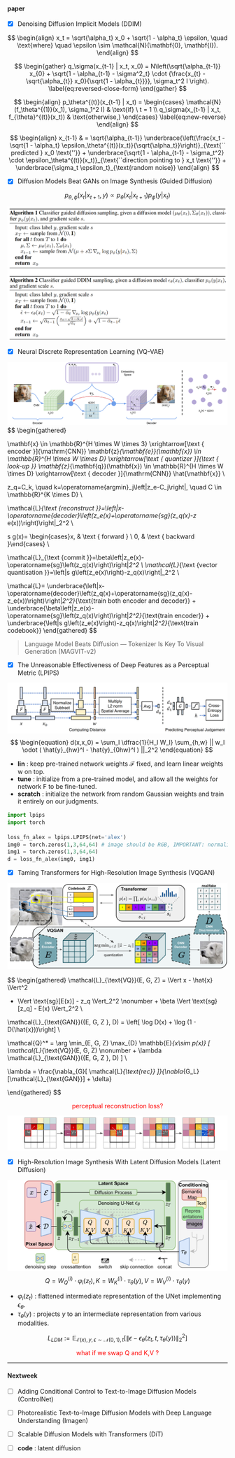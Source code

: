 #### paper

- [x] Denoising Diffusion Implicit Models (DDIM)

$$
\begin{align}
    x_t = \sqrt{\alpha_t} x_0 + \sqrt{1 - \alpha_t} \epsilon, \quad \text{where} \quad \epsilon \sim \mathcal{N}(\mathbf{0}, \mathbf{I}).
\end{align}
$$

$$
\begin{gather} 
   q_\sigma(x_{t-1} | x_t, x_0) = N\left(\sqrt{\alpha_{t-1}} x_{0} + \sqrt{1 - \alpha_{t-1} - \sigma^2_t} \cdot {\frac{x_{t}  - \sqrt{\alpha_{t}} x_0}{\sqrt{1 - \alpha_{t}}}}, \sigma_t^2 I \right). \label{eq:reversed-close-form}
\end{gather}
$$

$$
\begin{align}
    p_\theta^{(t)}(x_{t-1} | x_t) = \begin{cases}
    \mathcal{N}(f_\theta^{(1)}(x_1), \sigma_1^2 I)  & \text{if} \ t = 1 \\
    q_\sigma(x_{t-1} | x_t, f_{\theta}^{(t)}(x_t)) & \text{otherwise,}
    \end{cases} \label{eq:new-reverse}
\end{align}
$$

$$
\begin{align}
    x_{t-1} & = \sqrt{\alpha_{t-1}} \underbrace{\left(\frac{x_t - \sqrt{1 - \alpha_t} \epsilon_\theta^{(t)}(x_t)}{\sqrt{\alpha_t}}\right)}_{\text{`` predicted } x_0 \text{''}} + \underbrace{\sqrt{1 - \alpha_{t-1} - \sigma_t^2} \cdot \epsilon_\theta^{(t)}(x_t)}_{\text{``direction pointing to } x_t \text{''}} + \underbrace{\sigma_t \epsilon_t}_{\text{random noise}} 
\end{align}
$$

- [x] Diffusion Models Beat GANs on Image Synthesis (Guided Diffusion)

$$
p_{\theta,\phi}(x_t|x_{t+1},y)\propto p_{\theta}(x_t|x_{t+1})p_{\phi}(y|x_t)
$$

![image-20241207225629159](img/image-20241207225629159.png)

- [x] Neural Discrete Representation Learning (VQ-VAE)

![image-20241209200709033](img/image-20241209200709033.png)
$$
\begin{gathered}

\mathbf{x} \in \mathbb{R}^{H \times W \times 3} \xrightarrow[\text { encoder }]{\mathrm{CNN}} \mathbf{z}_{\mathbf{e}}(\mathbf{x}) \in \mathbb{R}^{H \times W \times D} \xrightarrow[\text { quantizer }]{\text { look-up }} \mathbf{z}_{\mathbf{q}}(\mathbf{x}) \in \mathbb{R}^{H \times W \times D} \xrightarrow[\text { decoder }]{\mathrm{CNN}} \hat{\mathbf{x}} \\

z_q=C_k, \quad k=\operatorname{argmin}_j\left\|z_e-C_j\right\|, \quad C \in \mathbb{R}^{K \times D} \\

\mathcal{L}_{\text {reconstruct }}=\left\|x-\operatorname{decoder}\left(z_e(x)+\operatorname{sg}(z_q(x)-z_ e(x))\right)\right\|_2^2 \\

s g(x)= \begin{cases}x, & \text { forward } \\ 0, & \text { backward }\end{cases} \\

\mathcal{L}_{\text {commit }}=\beta\left\|z_e(x)-\operatorname{sg}\left(z_q(x)\right)\right\|_2^2 \\ \mathcal{L}_{\text {vector quantisation }}=\left\|s g\left(z_e(x)\right)-z_q(x)\right\|_2^2 \\

\mathcal{L}=
\underbrace{\left\|x-\operatorname{decoder}\left(z_q(x)+\operatorname{sg}(z_q(x)-z_e(x))\right)\right\|_2^2}_{\text{train both encoder and decoder}} 
+
\underbrace{\beta\left\|z_e(x)-\operatorname{sg}\left(z_q(x)\right)\right\|_2^2}_{\text{train encoder}} 
+
\underbrace{\left\|s g\left(z_e(x)\right)-z_q(x)\right\|_2^2}_{\text{train codebook}} 
\end{gathered}
$$

> Language Model Beats Diffusion  — Tokenizer Is Key To Visual Generation (MAGVIT-v2)

- [x] The Unreasonable Effectiveness of Deep Features as a Perceptual Metric (LPIPS)

![image-20241209172528601](img/image-20241209172528601.png)
$$
\begin{equation}
d(x,x_0) = \sum_l \dfrac{1}{H_l W_l} \sum_{h,w} || w_l \odot ( \hat{y}_{hw}^l - \hat{y}_{0hw}^l ) ||_2^2
\end{equation}
$$

- **lin** : keep pre-trained network weights $\mathcal{F}$ fixed, and learn linear weights w on top.
- **tune** : initialize from a pre-trained model, and allow all the weights for network F to be fine-tuned.
- **scratch** : initialize the network from random Gaussian weights and train it entirely on our judgments.

```python
import lpips
import torch

loss_fn_alex = lpips.LPIPS(net='alex')
img0 = torch.zeros(1,3,64,64) # image should be RGB, IMPORTANT: normalized to [-1,1]
img1 = torch.zeros(1,3,64,64)
d = loss_fn_alex(img0, img1)
```

- [x] Taming Transformers for High-Resolution Image Synthesis (VQGAN)

![image-20241210143155498](img/image-20241210143155498.png)

$$
\begin{gathered}
\mathcal{L}_{\text{VQ}}(E, G, Z) = \Vert x - \hat{x} \Vert^2 
  + \Vert \text{sg}[E(x)] - z_q \Vert_2^2 \nonumber + \beta \Vert \text{sg}[z_q] - E(x) \Vert_2^2 \\
  
\mathcal{L}_{\text{GAN}}(\{E, G, Z \}, D) =
  \left[ \log D(x) + \log (1 - D(\hat{x}))\right] \\

\mathcal{Q}^* = \arg \min_{E, G, Z} \max_{D}
  \mathbb{E}_{x\sim p(x)} [
    \mathcal{L}_{\text{VQ}}(E, G, Z) \nonumber
    + \lambda \mathcal{L}_{\text{GAN}}(\{E, G, Z \}, D)
    ] \\

\lambda = \frac{\nabla_{G}[ \mathcal{L}_{\text{rec}} ]}{\nabla_{G_L} [\mathcal{L}_{\text{GAN}}] + \delta}

\end{gathered}
$$

<center><font color="red">perceptual reconstruction loss?</font></center>

![image-20241212161014176](img/image-20241212161014176.png)

- [x] High-Resolution Image Synthesis With Latent Diffusion Models (Latent Diffusion)

![image-20241212162757421](img/image-20241212162757421.png)
$$
Q=W_Q^{(i)} \cdot \varphi_i\left(z_t\right), K=W_K^{(i)} \cdot \tau_\theta(y), V=W_V^{(i)} \cdot \tau_\theta(y)
$$

+ $\varphi_i(z_t)$ : flattened intermediate representation of the UNet implementing $\epsilon_\theta$.
+ $\tau_{\theta}(y)$ : projects $y$ to an intermediate representation from various modalities.

$$
L_{L D M}:=\mathbb{E}_{\mathcal{E}(x), y, \epsilon \sim \mathcal{N}(0,1), t}\left[\left\|\epsilon-\epsilon_\theta\left(z_t, t, \tau_\theta(y)\right)\right\|_2^2\right]
$$

<center><font color="red">what if we swap Q and K,V ?</font></center>

----

#### Nextweek

- [ ] Adding Conditional Control to Text-to-Image Diffusion Models (ControlNet)

- [ ] Photorealistic Text-to-Image Diffusion Models with Deep Language Understanding (Imagen)

- [ ] Scalable Diffusion Models with Transformers (DiT)

- [ ] **code** : latent diffusion
